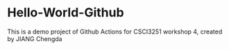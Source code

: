 # Hello-World-Github
This is a demo project of Github Actions for CSCI3251 workshop 4, created by JIANG Chengda
